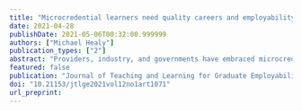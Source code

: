 ```yaml
---
title: "Microcredential learners need quality careers and employability support"
date: 2021-04-28
publishDate: 2021-05-06T00:32:00.999999
authors: ["Michael Healy"]
publication_types: ["2"]
abstract: "Providers, industry, and governments have embraced microcredentialing as a solution to the volatility and velocity of changes in labour markets, workplace competencies, and the needs of the 21st century lifelong learner. However, microcredentials do not, in and of themselves, guarantee career or employment success. Seeking a microcredential is one adaptive career behaviour that people might enact in pursuit of their career goals. Similarly, holding a microcredential is one form of employability capital that people might highlight when seeking employment. In this article, I argue that career development practitioners have a crucial role to play in helping learners approach microcredentials as part of a cohesive career strategy, integrate them into their career narratives, and express their value to employers."
featured: false
publication: "Journal of Teaching and Learning for Graduate Employability"
doi: "10.21153/jtlge2021vol12no1art1071"
url_preprint:
---
```

